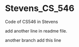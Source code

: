 # Stevens_CS_546
Code of CS546 in Stevens

add another line in readme file.

another branch add this line

